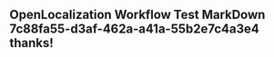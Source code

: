 <properties
ms.topic="hero-topic1"
ms.test1="hero-topic"
ms.test2="test"/>

## OpenLocalization Workflow Test MarkDown 7c88fa55-d3af-462a-a41a-55b2e7c4a3e4 thanks!
